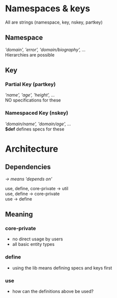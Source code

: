 # Namespaces & keys
All are strings (namespace, key, nskey, partkey)

## Namespace
*'domain', 'error', 'domain/biography', ...*\
Hierarchies are possible

## Key

### Partial Key (partkey)
*'name', 'age', 'height', ...*\
NO specifications for these

### Namespaced Key (nskey)
*'domain/name', 'domain/age', ...*\
**$def** defines specs for these

# Architecture

## Dependencies
*-> means 'depends on'*

use, define, core-private -> util \
use, define -> core-private \
use -> define

## Meaning
### core-private
- no direct usage by users
- all basic entity types

### define
- using the lib means defining specs and keys first

### use
- how can the definitions above be used?